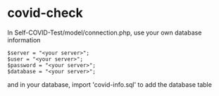 # covid-check
In Self-COVID-Test/model/connection.php, use your own database information

	$server = "<your server>";
	$user = "<your server>";
	$password = "<your server>";
	$database = "<your server>";
  
  and in your database, import 'covid-info.sql' to add the database table

